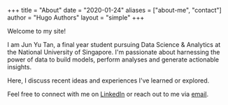 +++
title = "About"
date = "2020-01-24"
aliases = ["about-me", "contact"]
author = "Hugo Authors"
layout = "simple"
+++

Welcome to my site!

I am Jun Yu Tan, a final year student pursuing Data Science & Analytics at the National University of Singapore. I'm passionate about harnessing the power of data to build models, perform analyses and generate actionable insights.

Here, I discuss recent ideas and experiences I've learned or explored.

Feel free to connect with me on [LinkedIn](https://linkedin.com/in/tanjy) or reach out to me via [email](mailto:jy8230@gmail.com).


